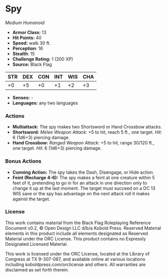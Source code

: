 # Spy

*Medium* *Humanoid*

- **Armor Class:** 13
- **Hit Points:** 40 
- **Speed:** walk 30 ft.
- **Perception**: 16
- **Stealth**: 15
- **Challenge Rating:** 1 (200 XP)
- **Source:** Black Flag

| STR | DEX | CON | INT | WIS | CHA |
| --- | --- | --- | --- | --- | --- |
| +0 | +5 | +0 | +1 | +2 | +3 |

- **Senses:** -
- **Languages:** any two languages

### Actions

- **Multiattack:** The spy makes two Shortsword or Hand Crossbow attacks.
- **Shortsword:** _Melee Weapon Attack:_ +5 to hit, reach 5 ft., one target. _Hit:_ 6 (1d6+3) piercing damage.
- **Hand Crossbow:** _Ranged Weapon Attack:_ +5 to hit, range 30/120 ft., one target. _Hit:_ 6 (1d6+3) piercing damage.

### Bonus Actions

- **Cunning Action:** The spy takes the Dash, Disengage, or Hide action.
- **Feint (Recharge 4-6):** The spy makes a feint at one creature within 5 feet of it, pretending to go in for an attack in one direction only to change it up at the last moment. The target must succeed on a DC 13 WIS save or the spy has advantage on the next attack roll it makes against the target.


### License

This work contains material from the Black Flag Roleplaying Reference Document v0.2, © Open Design LLC d/b/a Kobold Press. Reserved Material elements in this product include all elements designated as Reserved Material under the ORC License. This product contains no Expressly Designated Licensed Material.

This work is licensed under the ORC License, located at the Library of Congress at TX 9-307-067, and available online at various locations including koboldpress.com/orclicense and others. All warranties are disclaimed as set forth therein.

